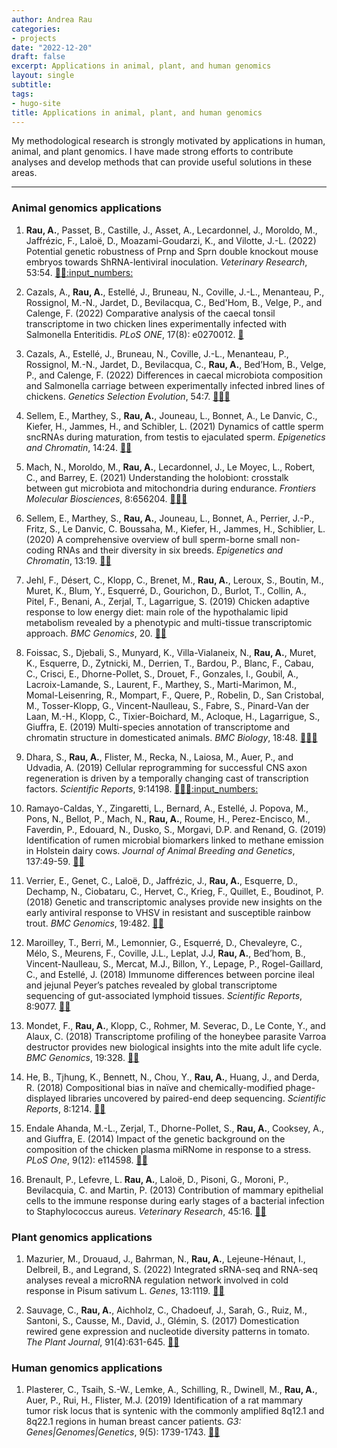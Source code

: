 ```yaml
---
author: Andrea Rau
categories:
- projects
date: "2022-12-20"
draft: false
excerpt: Applications in animal, plant, and human genomics
layout: single
subtitle:
tags:
- hugo-site
title: Applications in animal, plant, and human genomics
---
```


My methodological research is strongly motivated by applications in human, animal, and plant
genomics. I have made strong efforts to contribute analyses and develop methods
that can provide useful solutions in these areas.

---

### Animal genomics applications
1. **Rau, A.**, Passet, B., Castille, J., Asset, A., Lecardonnel, J., Moroldo, M., Jaffrézic, F., Laloë, D., Moazami-Goudarzi, K., and Vilotte, J.-L. (2022) Potential genetic robustness of Prnp and Sprn double knockout mouse embryos towards ShRNA-lentiviral inoculation. *Veterinary Research*, 53:54. [:link:](https://dx.doi.org/10.1186/s13567-022-01075-4)[:arrows_counterclockwise:](https://www.biorxiv.org/content/10.1101/2021.10.22.465458v1)[:input_numbers:](https://data.inrae.fr/privateurl.xhtml?token=e7b8885d-9cef-43c9-ae98-06259ee84d44)

1. Cazals, A., **Rau, A.**, Estellé, J., Bruneau, N., Coville, J.-L., Menanteau, P., Rossignol, M.-N., Jardet, D., Bevilacqua, C., Bed'Hom, B., Velge, P., and Calenge, F. (2022) Comparative analysis of the caecal tonsil transcriptome in two chicken lines experimentally infected with Salmonella Enteritidis. *PLoS ONE*, 17(8): e0270012. [:link:](https://dx.doi.org/10.1371/journal.pone.0270012)

1. Cazals, A., Estellé, J., Bruneau, N., Coville, J.-L., Menanteau, P., Rossignol, M.-N., Jardet, D., Bevilacqua, C., **Rau, A.**, Bed’Hom, B., Velge, P., and Calenge, F. (2022) Differences in caecal microbiota composition and Salmonella carriage between experimentally infected inbred lines of chickens. *Genetics Selection Evolution*, 54:7. [:link:](https://dx.doi.org/10.1186/s12711-022-00699-6)[:page_facing_up:](https://gsejournal.biomedcentral.com/articles/10.1186/s12711-022-00699-6)[:arrows_counterclockwise:](https://www.researchsquare.com/article/rs-76645/v1)

1. Sellem, E., Marthey, S., **Rau, A.**, Jouneau, L., Bonnet, A., Le Danvic, C., Kiefer, H., Jammes, H., and Schibler, L. (2021) Dynamics of cattle sperm sncRNAs during maturation, from testis to ejaculated sperm. *Epigenetics and Chromatin*, 14:24. [:link:](https://dx.doi.org/10.1186/s13072-021-00397-5)[:page_facing_up:](https://epigeneticsandchromatin.biomedcentral.com/articles/10.1186/s13072-021-00397-5)

1. Mach, N., Moroldo, M., **Rau, A.**, Lecardonnel, J., Le Moyec, L., Robert, C., and Barrey, E. (2021) Understanding the holobiont: crosstalk between gut microbiota and mitochondria during endurance. *Frontiers Molecular Biosciences*, 8:656204. [:link:](https://dx.doi.org/10.3389/fmolb.2021.656204)[:page_facing_up:](https://www.frontiersin.org/articles/10.3389/fmolb.2021.656204/full?&utm_source=Email_to_authors_&utm_medium=Email&utm_content=T1_11.5e1_author&utm_campaign=Email_publication&field=&journalName=Frontiers_in_Molecular_Biosciences&id=656204)[:arrows_counterclockwise:](https://www.biorxiv.org/content/10.1101/2021.01.08.425889v1)

1. Sellem, E., Marthey, S., **Rau, A.**, Jouneau, L., Bonnet, A., Perrier, J.-P., Fritz, S., Le Danvic, C. Boussaha, M., Kiefer, H., Jammes, H., Schiblier, L. (2020) A comprehensive overview of bull sperm-borne small non-coding RNAs and their diversity in six breeds. *Epigenetics and Chromatin*, 13:19. [:link:](https://dx.doi.org/10.1186/s13072-020-00340-0)[:page_facing_up:](https://epigeneticsandchromatin.biomedcentral.com/articles/10.1186/s13072-020-00340-0)

1. Jehl, F., Désert, C., Klopp, C., Brenet, M., **Rau, A.**, Leroux, S., Boutin, M., Muret, K., Blum, Y., Esquerré, D., Gourichon, D., Burlot, T., Collin, A., Pitel, F., Benani, A., Zerjal, T., Lagarrigue, S. (2019) Chicken adaptive response to low energy diet: main role of the hypothalamic lipid metabolism revealed by a phenotypic and multi-tissue transcriptomic approach. *BMC Genomics*, 20. [:link:](https://dx.doi.org/10.1186/s12864-019-6384-8)[:page_facing_up:](https://bmcgenomics.biomedcentral.com/articles/10.1186/s12864-019-6384-8)

1. Foissac, S., Djebali, S., Munyard, K., Villa-Vialaneix, N., **Rau, A.**, Muret, K., Esquerre, D., Zytnicki, M., Derrien, T., Bardou, P., Blanc, F., Cabau, C., Crisci, E., Dhorne-Pollet, S., Drouet, F., Gonzales, I., Goubil, A., Lacroix-Lamande, S., Laurent, F., Marthey, S., Marti-Marimon, M., Momal-Leisenring, R., Mompart, F., Quere, P., Robelin, D., San Cristobal, M., Tosser-Klopp, G., Vincent-Naulleau, S., Fabre, S., Pinard-Van der Laan, M.-H., Klopp, C., Tixier-Boichard, M., Acloque, H., Lagarrigue, S., Giuffra, E. (2019) Multi-species annotation of transcriptome and chromatin structure in domesticated animals. *BMC Biology*, 18:48. [:link:](https://dx.doi.org/10.1186/s12915-019-0726-5)[:page_facing_up:](https://bmcbiol.biomedcentral.com/articles/10.1186/s12915-019-0726-5)[:arrows_counterclockwise:](https://www.biorxiv.org/content/early/2018/05/11/316091v2)

1. Dhara, S., **Rau, A.**, Flister, M., Recka, N., Laiosa, M., Auer, P., and Udvadia, A. (2019) Cellular reprogramming for successful CNS axon regeneration is driven by a temporally changing cast of transcription factors. *Scientific Reports*, 9:14198. [:link:](https://dx.doi.org/10.1038/s41598-019-50485-6)[:page_facing_up:](https://www.nature.com/articles/s41598-019-50485-6)[:arrows_counterclockwise:](https://www.biorxiv.org/content/10.1101/638734v3)[:input_numbers:](https://github.com/andreamrau/OpticRegen_2019)

1. Ramayo-Caldas, Y., Zingaretti, L., Bernard, A., Estellé, J. Popova, M., Pons, N., Bellot, P., Mach, N., **Rau, A.**, Roume, H., Perez-Encisco, M., Faverdin, P., Edouard, N., Dusko, S., Morgavi, D.P. and Renand, G. (2019) Identification of rumen microbial biomarkers linked to methane emission in Holstein dairy cows. *Journal of Animal Breeding and Genetics*, 137:49-59. [:link:](https://dx.doi.org/10.1111/jbg.12427)[:page_facing_up:](https://onlinelibrary.wiley.com/doi/epdf/10.1111/jbg.12427)

1. Verrier, E., Genet, C., Laloë, D., Jaffrézic, J., **Rau, A.**, Esquerre, D., Dechamp, N., Ciobataru, C., Hervet, C., Krieg, F., Quillet, E., Boudinot, P. (2018) Genetic and transcriptomic analyses provide new insights on the early antiviral response to VHSV in resistant and susceptible rainbow trout. *BMC Genomics*, 19:482. [:link:](https://dx.doi.org/10.1186/s12864-018-4860-1)[:page_facing_up:](https://bmcgenomics.biomedcentral.com/articles/10.1186/s12864-018-4860-1)

1. Maroilley, T., Berri, M., Lemonnier, G., Esquerré, D., Chevaleyre, C., Mélo, S., Meurens, F., Coville, J.L., Leplat, J.J, **Rau, A.**, Bed’hom, B., Vincent-Naulleau, S., Mercat, M.J., Billon, Y., Lepage, P., Rogel-Gaillard, C., and Estellé, J. (2018) Immunome differences between porcine ileal and jejunal Peyer’s patches revealed by global transcriptome sequencing of gut-associated lymphoid tissues. *Scientific Reports*, 8:9077. [:link:](https://dx.doi.org/10.1038/s41598-018-27019-7)[:page_facing_up:](https://www.nature.com/articles/s41598-018-27019-7)

1. Mondet, F., **Rau, A.**, Klopp, C., Rohmer, M. Severac, D., Le Conte, Y., and Alaux, C. (2018) Transcriptome profiling of the honeybee parasite Varroa destructor provides new biological insights into the mite adult life cycle. *BMC Genomics*, 19:328. [:link:](https://dx.doi.org/10.1186/s12864-018-4668-z)[:page_facing_up:](https://bmcgenomics.biomedcentral.com/articles/10.1186/s12864-018-4668-z)

1. He, B., Tjhung, K., Bennett, N., Chou, Y., **Rau, A.**, Huang, J., and Derda, R. (2018) Compositional bias in naïve and chemically-modified phage-displayed libraries uncovered by paired-end deep sequencing. *Scientific Reports*, 8:1214. [:link:](https://dx.doi.org/10.1038/s41598-018-19439-2)[:page_facing_up:](http://rdcu.be/E4Zi)

1. Endale Ahanda, M.-L., Zerjal, T., Dhorne-Pollet, S., **Rau, A.**, Cooksey, A., and Giuffra, E. (2014) Impact of the genetic background on the composition of the chicken plasma miRNome in response to a stress. *PLoS One*, 9(12): e114598. [:link:](https://dx.doi.org/10.1371/journal.pone.0114598)[:page_facing_up:](http://www.plosone.org/article/info/%3Adoi/%2F10.1371/%2Fjournal.pone.0114598)

1. Brenault, P., Lefevre, L. **Rau, A.**, Laloë, D., Pisoni, G., Moroni, P., Bevilacquia, C. and Martin, P. (2013) Contribution of mammary epithelial cells to the immune response during early stages of a bacterial infection to Staphylococcus aureus. *Veterinary Research*, 45:16. [:link:](https://dx.doi.org/10.1186/1297-9716-45-16)[:page_facing_up:](http://www.veterinaryresearch.org/content/45/1/16)


### Plant genomics applications
1. Mazurier, M., Drouaud, J., Bahrman, N., **Rau, A.**, Lejeune-Hénaut, I., Delbreil, B., and Legrand, S. (2022) Integrated sRNA-seq and RNA-seq analyses reveal a microRNA regulation network involved in cold response in Pisum sativum L. *Genes*, 13:1119. [:link:](https://dx.doi.org/10.3390/genes13071119)[:page_facing_up:](https://www.mdpi.com/2073-4425/13/7/1119/pdf)

1. Sauvage, C., **Rau, A.**, Aichholz, C., Chadoeuf, J., Sarah, G., Ruiz, M., Santoni, S., Causse, M., David, J., Glémin, S. (2017) Domestication rewired gene expression and nucleotide diversity patterns in tomato. *The Plant Journal*, 91(4):631-645. [:link:](https://dx.doi.org/10.1111/tpj.13592)[:page_facing_up:](http://onlinelibrary.wiley.com/doi/10.1111/tpj.13592/abstract)


### Human genomics applications
1. Plasterer, C., Tsaih, S.-W., Lemke, A., Schilling, R., Dwinell, M., **Rau, A.**, Auer, P., Rui, H., Flister, M.J. (2019) Identification of a rat mammary tumor risk locus that is syntenic with the commonly amplified 8q12.1 and 8q22.1 regions in human breast cancer patients. *G3: Genes|Genomes|Genetics*, 9(5): 1739-1743. [:link:](https://dx.doi.org/10.1534/g3.118.200873)[:page_facing_up:](https://www.g3journal.org/content/9/5/1739)


